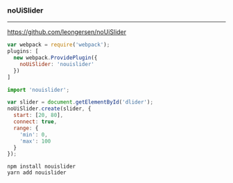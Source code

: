 ### noUiSlider
---
https://github.com/leongersen/noUiSlider

```js
var webpack = require('webpack');
plugins: [
  new webpack.ProvidePlugin({
    noUiSlider: 'nouislider'
  })
]

import 'nouislider';
```

```js
var slider = document.getElementById('dlider');
noUiSlider.create(slider, {
  start: [20, 80],
  connect: true,
  range: {
    'min': 0,
    'max': 100
  }
});
```

```
npm install nouislider
yarn add nouislider
```

